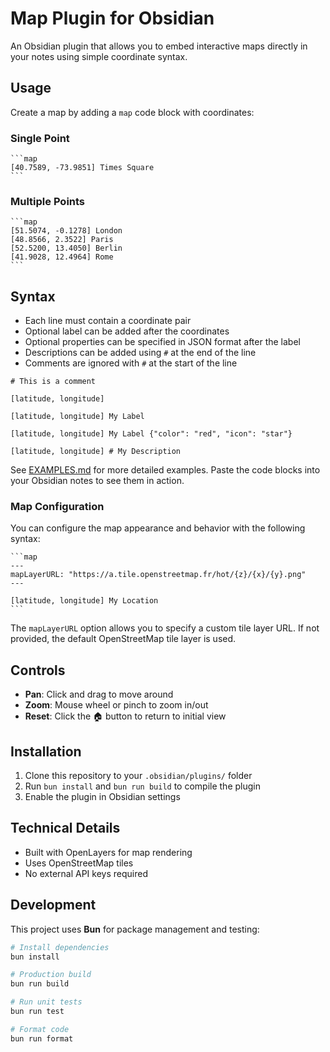 # Map Plugin for Obsidian

An Obsidian plugin that allows you to embed interactive maps directly in your notes using simple coordinate syntax.

## Usage

Create a map by adding a `map` code block with coordinates:

### Single Point

````
```map
[40.7589, -73.9851] Times Square
```
````

### Multiple Points

````
```map
[51.5074, -0.1278] London
[48.8566, 2.3522] Paris
[52.5200, 13.4050] Berlin
[41.9028, 12.4964] Rome
```
````

## Syntax

- Each line must contain a coordinate pair
- Optional label can be added after the coordinates
- Optional properties can be specified in JSON format after the label
- Descriptions can be added using `#` at the end of the line
- Comments are ignored with `#` at the start of the line

```
# This is a comment

[latitude, longitude]

[latitude, longitude] My Label

[latitude, longitude] My Label {"color": "red", "icon": "star"}

[latitude, longitude] # My Description
```

See [EXAMPLES.md](EXAMPLES.md) for more detailed examples. Paste the code blocks into your Obsidian notes to see them in action.

### Map Configuration

You can configure the map appearance and behavior with the following syntax:

````
```map
---
mapLayerURL: "https://a.tile.openstreetmap.fr/hot/{z}/{x}/{y}.png"
---

[latitude, longitude] My Location
```
````

The `mapLayerURL` option allows you to specify a custom tile layer URL. If not provided, the default OpenStreetMap tile layer is used.

## Controls

- **Pan**: Click and drag to move around
- **Zoom**: Mouse wheel or pinch to zoom in/out
- **Reset**: Click the 🏠 button to return to initial view

## Installation

1. Clone this repository to your `.obsidian/plugins/` folder
2. Run `bun install` and `bun run build` to compile the plugin
3. Enable the plugin in Obsidian settings

## Technical Details

- Built with OpenLayers for map rendering
- Uses OpenStreetMap tiles
- No external API keys required

## Development

This project uses **Bun** for package management and testing:

```bash
# Install dependencies
bun install

# Production build
bun run build

# Run unit tests
bun run test

# Format code
bun run format
```
